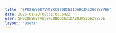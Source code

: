 ```yaml
---
title: "SP028WY68TVW5YKC8BDDC631DABQJK52G6ZYYV6E"
date: 2025-01-23T08:51:03.642Z
user: SP028WY68TVW5YKC8BDDC631DABQJK52G6ZYYV6E
layout: "users"
---
```

    
